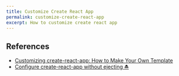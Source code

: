 ```yaml
---
title: Customize Create React App
permalink: customize-create-react-app
excerpt: How to customize create react app
---
```


## References

- [Customizing create-react-app: How to Make Your Own Template](https://auth0.com/blog/how-to-configure-create-react-app/)
- [Configure create-react-app without ejecting ⏏](https://medium.com/@kitze/configure-create-react-app-without-ejecting-d8450e96196a)

 
